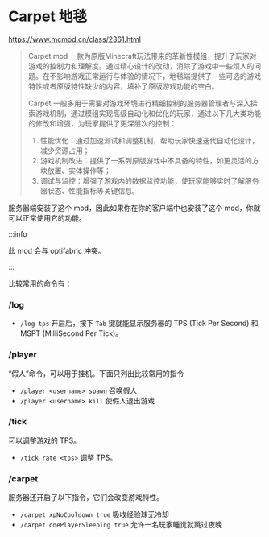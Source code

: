 # Carpet 地毯
https://www.mcmod.cn/class/2361.html

> Carpet mod 一款为原版Minecraft玩法带来的革新性模组，提升了玩家对游戏的控制力和理解度。通过精心设计的改动，消除了游戏中一些烦人的问题。在不影响游戏正常运行与体验的情况下，地毯端提供了一些可选的游戏特性或者原版特性缺少的内容，填补了原版游戏功能的空白。
>
> Carpet 一般多用于需要对游戏环境进行精细控制的服务器管理者与深入探索游戏机制，通过模组实现高级自动化和优化的玩家，通过以下几大类功能的修改和增强，为玩家提供了更深层次的控制：
>
> 1. 性能优化：通过加速测试和调整机制，帮助玩家快速迭代自动化设计，减少资源占用；
> 2. 游戏机制改进：提供了一系列原版游戏中不具备的特性，如更灵活的方块放置、实体操作等；
> 3. 调试与监控：增强了游戏内的数据监控功能，使玩家能够实时了解服务器状态、性能指标等关键信息。

服务器端安装了这个 mod，因此如果你在你的客户端中也安装了这个 mod，你就可以正常使用它的功能。

:::info

此 mod 会与 optifabric 冲突。

:::

比较常用的命令有：

### /log

- `/log tps` 开启后，按下 `Tab` 键就能显示服务器的 TPS (Tick Per Second) 和 MSPT (MilliSecond Per Tick)。

### /player

“假人”命令，可以用于挂机。下面只列出比较常用的指令

- `/player <username> spawn` 召唤假人
- `/player <username> kill` 使假人退出游戏

### /tick

可以调整游戏的 TPS。

- `/tick rate <tps>` 调整 TPS。

### /carpet

服务器还开启了以下指令，它们会改变游戏特性。

- `/carpet xpNoCooldown true` 吸收经验球无冷却
- `/carpet onePlayerSleeping true` 允许一名玩家睡觉就跳过夜晚
